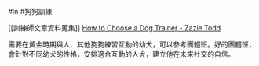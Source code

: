 #ln #狗狗訓練 

[[訓練師文章資料蒐集]]
[How to Choose a Dog Trainer - Zazie Todd](https://www.companionanimalpsychology.com/2016/12/how-to-choose-dog-trainer.html)

需要在黃金時期與人、其他狗狗練習互動的幼犬，可以參考團體班。好的團體班，會針對不同幼犬的性格，安排適合互動的人犬，建立他在未來社交的自信。